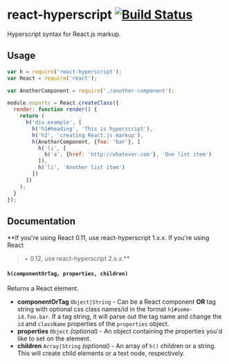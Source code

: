 # react-hyperscript [![Build Status](https://travis-ci.org/mlmorg/react-hyperscript.png?branch=master)](https://travis-ci.org/mlmorg/react-hyperscript)

Hyperscript syntax for React.js markup.

## Usage

```js
var h = require('react-hyperscript');
var React = require('react');

var AnotherComponent = require('./another-component');

module.exports = React.createClass({
  render: function render() {
    return (
      h('div.example', [
        h('h1#heading', 'This is hyperscript'),
        h('h2', 'creating React.js markup'),
        h(AnotherComponent, {foo: 'bar'}, [
          h('li', [
            h('a', {href: 'http://whatever.com'}, 'One list item')
          ]),
          h('li', 'Another list item')
        ])
      ])
    );
  }
});
```

## Documentation

**If you're using React 0.11, use react-hyperscript 1.x.x. If you're using React
>= 0.12, use react-hyperscript 2.x.x.**

#### `h(componentOrTag, properties, children)`

Returns a React element.

- **componentOrTag** `Object|String` - Can be a React component **OR** tag
string with optional css class names/id in the format `h1#some-id.foo.bar`.
If a tag string, it will parse out the tag name and change the `id` and
`className` properties of the `properties` object.
- **properties** `Object` *(optional)* - An object containing the properties
you'd like to set on the element.
- **children** `Array|String` *(optional)* - An array of `h()` children or
a string. This will create child elements or a text node, respectively.
